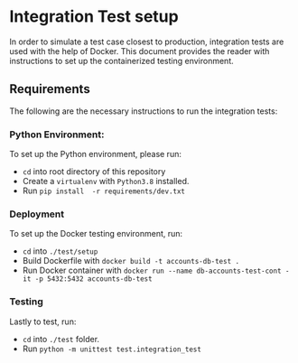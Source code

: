 # Integration Test setup 

In order to simulate a test case closest to production, integration tests are used with the  help of Docker.
This document provides the reader with instructions to set up the containerized testing environment.

## Requirements
The following are the necessary instructions to run the integration tests:
### Python Environment:
To set up the Python environment, please run:
- `cd` into root directory of this repository
- Create a `virtualenv` with `Python3.8` installed.
- Run `pip install  -r requirements/dev.txt`
### Deployment
To set up the Docker testing environment, run: 
- `cd` into `./test/setup`
- Build Dockerfile with `docker build -t accounts-db-test . `
- Run Docker container with `docker run --name db-accounts-test-cont -it -p 5432:5432 accounts-db-test`

### Testing
Lastly to test, run:
- `cd` into `./test` folder.
- Run `python -m unittest test.integration_test`

